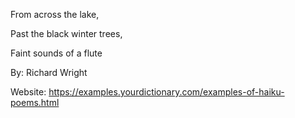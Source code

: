From across the lake,

Past the black winter trees,

Faint sounds of a flute

By: Richard Wright

Website: https://examples.yourdictionary.com/examples-of-haiku-poems.html
